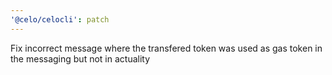 ```yaml
---
'@celo/celocli': patch
---
```


Fix incorrect message where the transfered token was used as gas token in the messaging but not in actuality

